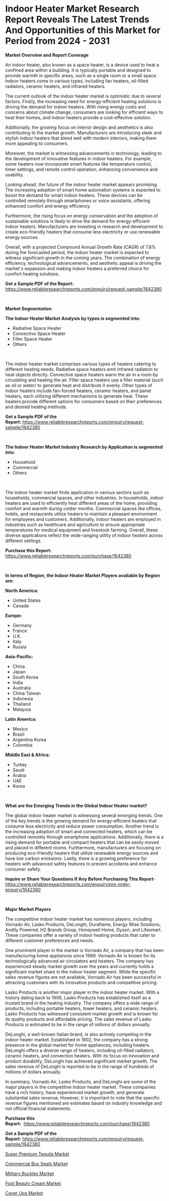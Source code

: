 <p><h1>Indoor Heater Market Research Report Reveals The Latest Trends And Opportunities of this Market for Period from 2024 - 2031</h1></p><p><strong>Market Overview and Report Coverage</strong></p>
<p><p>An indoor heater, also known as a space heater, is a device used to heat a confined area within a building. It is typically portable and designed to provide warmth in specific areas, such as a single room or a small space. Indoor heaters come in various types, including fan heaters, oil-filled radiators, ceramic heaters, and infrared heaters.</p><p>The current outlook of the indoor heater market is optimistic due to several factors. Firstly, the increasing need for energy-efficient heating solutions is driving the demand for indoor heaters. With rising energy costs and concerns about climate change, consumers are looking for efficient ways to heat their homes, and indoor heaters provide a cost-effective solution.</p><p>Additionally, the growing focus on interior design and aesthetics is also contributing to the market growth. Manufacturers are introducing sleek and stylish indoor heaters that blend well with modern interiors, making them more appealing to consumers.</p><p>Moreover, the market is witnessing advancements in technology, leading to the development of innovative features in indoor heaters. For example, some heaters now incorporate smart features like temperature control, timer settings, and remote control operation, enhancing convenience and usability.</p><p>Looking ahead, the future of the indoor heater market appears promising. The increasing adoption of smart home automation systems is expected to boost the demand for smart indoor heaters. These devices can be controlled remotely through smartphones or voice assistants, offering enhanced comfort and energy efficiency.</p><p>Furthermore, the rising focus on energy conservation and the adoption of sustainable solutions is likely to drive the demand for energy-efficient indoor heaters. Manufacturers are investing in research and development to create eco-friendly heaters that consume less electricity or use renewable energy sources.</p><p>Overall, with a projected Compound Annual Growth Rate (CAGR) of 7.8% during the forecasted period, the indoor heater market is expected to witness significant growth in the coming years. The combination of energy efficiency, technological advancements, and aesthetic appeal is driving the market's expansion and making indoor heaters a preferred choice for comfort heating solutions.</p></p>
<p><strong>Get a Sample PDF of the Report:</strong> <a href="https://www.reliableresearchreports.com/enquiry/request-sample/1642380">https://www.reliableresearchreports.com/enquiry/request-sample/1642380</a></p>
<p>&nbsp;</p>
<p><strong>Market Segmentation</strong></p>
<p><strong>The Indoor Heater Market Analysis by types is segmented into:</strong></p>
<p><ul><li>Radiative Space Heater</li><li>Convective Space Heater</li><li>Filler Space Heater</li><li>Others</li></ul></p>
<p>&nbsp;</p>
<p><p>The indoor heater market comprises various types of heaters catering to different heating needs. Radiative space heaters emit infrared radiation to heat objects directly. Convective space heaters warm the air in a room by circulating and heating the air. Filler space heaters use a filler material (such as oil or water) to generate heat and distribute it evenly. Other types of indoor heaters include fan-forced heaters, ceramic heaters, and panel heaters, each utilizing different mechanisms to generate heat. These heaters provide different options for consumers based on their preferences and desired heating methods.</p></p>
<p><strong>Get a Sample PDF of the Report:</strong>&nbsp;<a href="https://www.reliableresearchreports.com/enquiry/request-sample/1642380">https://www.reliableresearchreports.com/enquiry/request-sample/1642380</a></p>
<p>&nbsp;</p>
<p><strong>The Indoor Heater Market Industry Research by Application is segmented into:</strong></p>
<p><ul><li>Household</li><li>Commercial</li><li>Others</li></ul></p>
<p>&nbsp;</p>
<p><p>The indoor heater market finds application in various sectors such as households, commercial spaces, and other industries. In households, indoor heaters are used to efficiently heat different areas of the home, providing comfort and warmth during colder months. Commercial spaces like offices, hotels, and restaurants utilize heaters to maintain a pleasant environment for employees and customers. Additionally, indoor heaters are employed in industries such as healthcare and agriculture to ensure appropriate temperatures for medical equipment and livestock farming. Overall, these diverse applications reflect the wide-ranging utility of indoor heaters across different settings.</p></p>
<p><strong>Purchase this Report:</strong>&nbsp; <a href="https://www.reliableresearchreports.com/purchase/1642380">https://www.reliableresearchreports.com/purchase/1642380</a></p>
<p>&nbsp;</p>
<p><strong>In terms of Region, the Indoor Heater Market Players available by Region are:</strong></p>
<p>
    <p> <strong> North America: </strong>
        <ul>
            <li>United States</li>
            <li>Canada</li>
        </ul>
        </p> 
    <p> <strong> Europe: </strong>
        <ul>
            <li>Germany</li>
            <li>France</li>
            <li>U.K.</li>
            <li>Italy</li>
            <li>Russia</li>
        </ul>
        </p> 
    <p> <strong> Asia-Pacific: </strong>
        <ul>
            <li>China</li>
            <li>Japan</li>
            <li>South Korea</li>
            <li>India</li>
            <li>Australia</li>
            <li>China Taiwan</li>
            <li>Indonesia</li>
            <li>Thailand</li>
            <li>Malaysia</li>
        </ul>
        </p> 
    <p> <strong> Latin America: </strong>
        <ul>
            <li>Mexico</li>
            <li>Brazil</li>
            <li>Argentina Korea</li>
            <li>Colombia</li>
        </ul>
        </p> 
    <p> <strong> Middle East & Africa: </strong>
        <ul>
            <li>Turkey</li>
            <li>Saudi</li>
            <li>Arabia</li>
            <li>UAE</li>
            <li>Korea</li>
        </ul>
    </p>
    </p>
<p>&nbsp;</p>
<p><strong>What are the Emerging Trends in the Global Indoor Heater market?</strong></p>
<p><p>The global indoor heater market is witnessing several emerging trends. One of the key trends is the growing demand for energy-efficient heaters that consume less electricity and reduce power consumption. Another trend is the increasing adoption of smart and connected heaters, which can be controlled remotely through smartphone applications. Additionally, there is a rising demand for portable and compact heaters that can be easily moved and placed in different rooms. Furthermore, manufacturers are focusing on producing eco-friendly heaters that utilize renewable energy sources and have low carbon emissions. Lastly, there is a growing preference for heaters with advanced safety features to prevent accidents and enhance consumer safety.</p></p>
<p><strong>Inquire or Share Your Questions If Any Before Purchasing This Report</strong>- <a href="https://www.reliableresearchreports.com/enquiry/pre-order-enquiry/1642380">https://www.reliableresearchreports.com/enquiry/pre-order-enquiry/1642380</a></p>
<p>&nbsp;</p>
<p><strong>Major Market Players</strong></p>
<p><p>The competitive indoor heater market has numerous players, including Vornado Air, Lasko Products, DeLonghi, Duraflame, Energy Wise Solutions, Andily Powered, H2 Brands Group, Honeywell Home, Dyson, and Lifesmart. These companies offer a variety of indoor heating products that cater to different customer preferences and needs.</p><p>One prominent player in the market is Vornado Air, a company that has been manufacturing home appliances since 1989. Vornado Air is known for its technologically advanced air circulators and heaters. The company has experienced steady market growth over the years and currently holds a significant market share in the indoor heater segment. While the specific sales revenue figures are not available, Vornado Air has been successful in attracting customers with its innovative products and competitive pricing.</p><p>Lasko Products is another major player in the indoor heater market. With a history dating back to 1906, Lasko Products has established itself as a trusted brand in the heating industry. The company offers a wide range of products, including portable heaters, tower heaters, and ceramic heaters. Lasko Products has witnessed consistent market growth and is known for its quality products and affordable pricing. The sales revenue of Lasko Products is estimated to be in the range of millions of dollars annually.</p><p>DeLonghi, a well-known Italian brand, is also actively competing in the indoor heater market. Established in 1902, the company has a strong presence in the global market for home appliances, including heaters. DeLonghi offers a diverse range of heaters, including oil-filled radiators, ceramic heaters, and convection heaters. With its focus on innovation and product durability, DeLonghi has achieved significant market growth. The sales revenue of DeLonghi is reported to be in the range of hundreds of millions of dollars annually.</p><p>In summary, Vornado Air, Lasko Products, and DeLonghi are some of the major players in the competitive indoor heater market. These companies have a rich history, have experienced market growth, and generate substantial sales revenue. However, it is important to note that the specific revenue figures mentioned are estimates based on industry knowledge and not official financial statements.</p></p>
<p><strong>Purchase this Report:</strong>&nbsp;&nbsp;<a href="https://www.reliableresearchreports.com/purchase/1642380">https://www.reliableresearchreports.com/purchase/1642380</a></p>
<p></p>
<p><strong>Get a Sample PDF of the Report:</strong>&nbsp;<a href="https://www.reliableresearchreports.com/enquiry/request-sample/1642380">https://www.reliableresearchreports.com/enquiry/request-sample/1642380</a></p>
<p><p><a href="https://github.com/chartsaturn/Market-Research-Report-List-1/blob/main/super-premium-tequila-market.md">Super Premium Tequila Market</a></p><p><a href="https://github.com/RoccoManning/Market-Research-Report-List-3/blob/main/commercial-bus-seats-market.md">Commercial Bus Seats Market</a></p><p><a href="https://github.com/RichRobinson5/Market-Research-Report-List-3/blob/main/military-buckles-market.md">Military Buckles Market</a></p><p><a href="https://github.com/NorbertYates/Market-Research-Report-List-3/blob/main/foot-beauty-cream-market.md">Foot Beauty Cream Market</a></p><p><a href="https://github.com/JameTravis/Market-Research-Report-List-3/blob/main/cover-ups-market.md">Cover Ups Market</a></p></p>